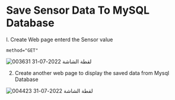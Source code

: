 # Save Sensor Data To MySQL Database

l. Create Web page enterd the Sensor value

```
method="GET"
```



 

![لقطة الشاشة 2022-07-31 003631](https://user-images.githubusercontent.com/86748540/181997307-80ccff66-0cd7-4226-b381-ad43590493ee.png)







2. Create another web page to display the saved data from Mysql Database






![لقطة الشاشة 2022-07-31 004423](https://user-images.githubusercontent.com/86748540/181997311-150f28a5-abbf-4b70-9ff0-c8cfff2cb3c7.png)

